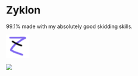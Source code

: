 # Zyklon
99.1% made with my absolutely good skidding skills.

![](https://github.com/larpers-inc/zyklon/blob/da76497fdb424f32dcc6fabba938dec65cb7468f/src/main/resources/assets/zyklon/zyklon_64x64.png?raw=true)

![](https://cdn.discordapp.com/attachments/897380064268795924/1044652022743441418/image.png)